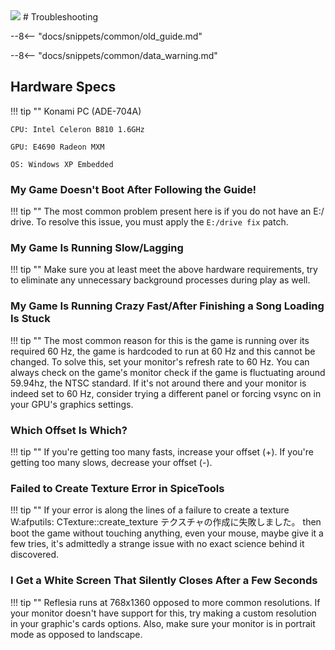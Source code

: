 <img class="header-logo" src="/img/konami/reflecbeat/reflesia/logo.webp">
# Troubleshooting

--8<-- "docs/snippets/common/old_guide.md"

--8<-- "docs/snippets/common/data_warning.md"

## Hardware Specs

!!! tip ""
    Konami PC (ADE-704A)

    CPU: Intel Celeron B810 1.6GHz

    GPU: E4690 Radeon MXM

    OS: Windows XP Embedded

### My Game Doesn't Boot After Following the Guide!

!!! tip ""
    The most common problem present here is if you do not have an E:/ drive. To resolve this issue, you must apply the `E:/drive fix` patch.

### My Game Is Running Slow/Lagging

!!! tip ""
    Make sure you at least meet the above hardware requirements, try to eliminate any unnecessary background processes during play as well.

### My Game Is Running Crazy Fast/After Finishing a Song Loading Is Stuck

!!! tip ""
    The most common reason for this is the game is running over its required 60 Hz, the game is hardcoded to run at 60 Hz and this cannot be changed. To solve this, set your monitor's refresh rate to 60 Hz. You can always check on the game's monitor check if the game is fluctuating around 59.94hz, the NTSC standard. If it's not around there and your monitor is indeed set to 60 Hz, consider trying a different panel or forcing vsync on in your GPU's graphics settings.

### Which Offset Is Which?

!!! tip ""
    If you're getting too many fasts, increase your offset (+). If you're getting too many slows, decrease your offset (-).

### Failed to Create Texture Error in SpiceTools

!!! tip ""
    If your error is along the lines of a failure to create a texture W:afputils: CTexture::create_texture テクスチャの作成に失敗しました。 then boot the game without touching anything, even your mouse, maybe give it a few tries, it's admittedly a strange issue with no exact science behind it discovered.

### I Get a White Screen That Silently Closes After a Few Seconds

!!! tip ""
    Reflesia runs at 768x1360 opposed to more common resolutions. If your monitor doesn't have support for this, try making a custom resolution in your graphic's cards options. Also, make sure your monitor is in portrait mode as opposed to landscape. 
